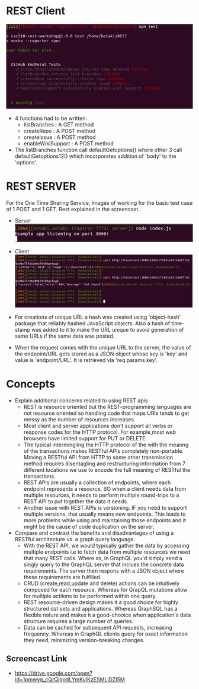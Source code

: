 # REST Client
![npm_testing](https://github.com/ketki1296/HW1-510/blob/master/images/npm_test.png)

- 4 functions had to be written:
	- listBranches : A GET method
	- createRepo : A POST method
	- createIssue : A POST method
	- enableWikiSupport : A POST method
- The listBranches function call defaultGetoptions() where other 3 call defaultGetoptions12() which incorporates addition of 'body' to the 'options'.

# REST SERVER
For the One Time Sharing Service, images of working for the basic test case of 1 POST and 1 GET. Rest explained in the screencast.
- Server
![server.png](https://github.com/ketki1296/HW1-510/blob/master/images/server.png)

- Client
![client.png](https://github.com/ketki1296/HW1-510/blob/master/images/client.png)

- For creations of unique URL a hash was created using 'object-hash' package that reliably hashed JavaScript objects. Also a hash of time-stamp was added to it to make the URL unique to avoid generation of same URLs if the same data was posted.
- When the request comes with the unique URL to the server, the value of the endpoint/URL gets stored as a JSON object whose key is 'key' and value is 'endpoint/URL'. It is retrieved via 'req.params.key'.

# Concepts
- Explain additional concerns related to using REST apis
	- REST is resource oriented but the REST-programming languages are not resource oriented so handling code that maps URIs tends to get messy as the number of resources increases.
	- Most client and server applications don't support all verbs or response codes for the HTTP protocol. For example,most web browsers have limited support for PUT or DELETE.
	- The typical intermingling the HTTP protocol of the with the meanng of the transactions makes RESTful APIs completely non-portable. Moving a RESTful API from HTTP to some other transmission method requires disentagling and restructuring information from 7 different locations we use to encode the full meaning of RESTful the transactions.
	- REST APIs are usually a collection of endpoints, where each endpoint represents a resource. SO when a client needs data from multiple resources, it needs to perform multiple round-trips to a REST API to put together the data it needs.
	- Another issue with REST APIs is versioning. IF you need to support multiple versions, that usually means new endpoints. This leads to more problems while using and maintaining those endpoints and it might be the cause of code duplication on the server.
- Compare and contrast the benefits and disadvantages of using a RESTful architecture vs. a graph query language.
	- With the REST API, we would typically gather the data by accessing multiple endpoints i.e to fetch data from multiple resources we need that many REST calls. Where as, in GraphQL you'd simply send a singly query to the GraphQL server that inclues the concrete data requirements. The server then respons with a JSON object where these requirements are fulfilled.
	- CRUD (create,read,update and delete) actions can be intuitively composed for each resource. Whereas for GrapQL mutations allow for multiple actiions to be performed within one query.
	- REST resource-driven design makes it a good choice for highly structured dat sets and applications. Whereas GraphSQL has a flexible nature and makes it a good-chooice when application's data structure requires a large number of queries. 
	- Data can be cached for subsequent API requests, increasing frequency. Whereas in GraphQL clients query for exact information they need, minimizing version-breaking changes.

## Screencast Link
- https://drive.google.com/open?id=1pmwyq_cQrQjqodLYmKvIKzESMLjDZI5M
